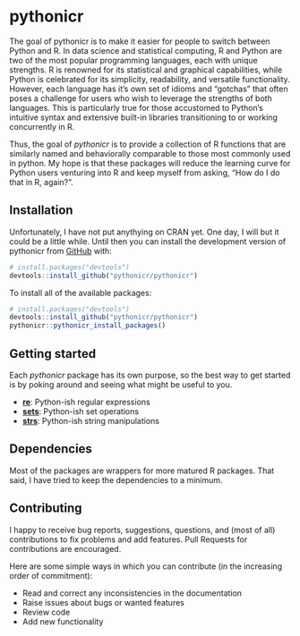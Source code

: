 
<!-- README.md is generated from README.Rmd. Please edit that file -->

# pythonicr

<!-- badges: start -->
<!-- badges: end -->

The goal of pythonicr is to make it easier for people to switch between
Python and R. In data science and statistical computing, R and Python
are two of the most popular programming languages, each with unique
strengths. R is renowned for its statistical and graphical capabilities,
while Python is celebrated for its simplicity, readability, and
versatile functionality. However, each language has it’s own set of
idioms and “gotchas” that often poses a challenge for users who wish to
leverage the strengths of both languages. This is particularly true for
those accustomed to Python’s intuitive syntax and extensive built-in
libraries transitioning to or working concurrently in R.

Thus, the goal of *pythonicr* is to provide a collection of R functions
that are similarly named and behaviorally comparable to those most
commonly used in python. My hope is that these packages will reduce the
learning curve for Python users venturing into R and keep myself from
asking, “How do I do that in R, again?”.

## Installation

Unfortunately, I have not put anythying on CRAN yet. One day, I will but
it could be a little while. Until then you can install the development
version of pythonicr from [GitHub](https://github.com/) with:

``` r
# install.packages("devtools")
devtools::install_github("pythonicr/pythonicr")
```

To install all of the available packages:

``` r
# install.packages("devtools")
devtools::install_github("pythonicr/pythonicr")
pythonicr::pythonicr_install_packages()
```

## Getting started

Each *pythonicr* package has its own purpose, so the best way to get
started is by poking around and seeing what might be useful to you.

- [**re**](https://pythonicr.github.io/re/): Python-ish regular
  expressions
- [**sets**](https://pythonicr.github.io/sets/): Python-ish set
  operations
- [**strs**](https://pythonicr.github.io/strs/): Python-ish string
  manipulations

## Dependencies

Most of the packages are wrappers for more matured R packages. That
said, I have tried to keep the dependencies to a minimum.

## Contributing

I happy to receive bug reports, suggestions, questions, and (most of
all) contributions to fix problems and add features. Pull Requests for
contributions are encouraged.

Here are some simple ways in which you can contribute (in the increasing
order of commitment):

- Read and correct any inconsistencies in the documentation
- Raise issues about bugs or wanted features
- Review code
- Add new functionality
